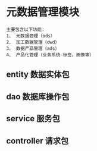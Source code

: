 # 元数据管理模块

```
主要包含以下功能:
1、 元数据管理（ods）
2、 加工数据管理（dwd）
3、 数据产品管理（ads）
4、 产品化管理（业务系统-标签、画像等）
```

## entity     数据实体包

## dao        数据库操作包

## service    服务包

## controller 请求包